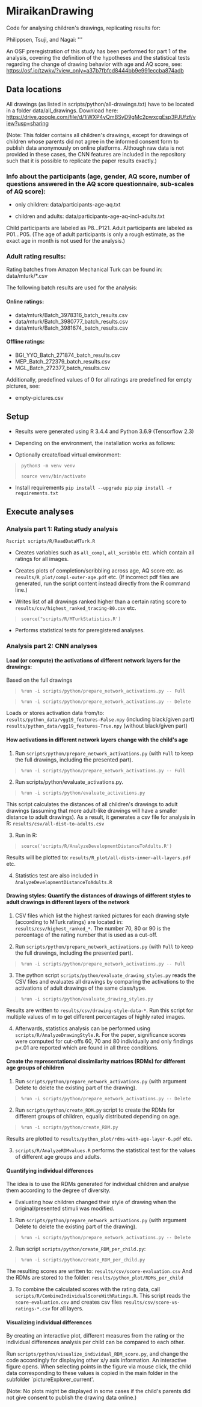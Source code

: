 # MiraikanDrawing

Code for analysing children's drawings, replicating results for:

Philippsen, Tsuji, and Nagai:
""

An OSF preregistration of this study has been performed for part 1 of the analysis, covering the definition of the hypotheses and the statistical tests regarding the change of drawing behavior with age and AQ score, see:
https://osf.io/tzwkv/?view_only=a37b7fbfcd8444bb9e991eccba874adb

## Data locations

All drawings (as listed in scripts/python/all-drawings.txt) have to be located in a folder data/all_drawings.
Download here:
https://drive.google.com/file/d/1iWXP4yQmBSyD9gMc2pwxcgEsp3PJUfzf/view?usp=sharing

(Note: This folder contains all children's drawings, except for drawings of children whose parents did not agree in the informed consent form to publish data anonymously on online platforms. Although raw data is not provided in these cases, the CNN features are included in the repository such that it is possible to replicate the paper results exactly.)

### Info about the participants (age, gender, AQ score, number of questions answered in the AQ score questionnaire, sub-scales of AQ score):

* only children:
data/participants-age-aq.txt

* children and adults:
data/participants-age-aq-incl-adults.txt
 
Child participants are labeled as P8...P121.
Adult participants are labeled as P01...P05.
(The age of adult participants is only a rough estimate, as the exact age in month is not used for the analysis.)

### Adult rating results:

Rating batches from Amazon Mechanical Turk can be found in: data/mturk/*.csv

The following batch results are used for the analysis:

#### Online ratings:
* data/mturk/Batch_3978316_batch_results.csv
* data/mturk/Batch_3980777_batch_results.csv
* data/mturk/Batch_3981674_batch_results.csv

#### Offline ratings:
* BGI_YYO_Batch_271874_batch_results.csv
* MEP_Batch_272379_batch_results.csv
* MGL_Batch_272377_batch_results.csv

Additionally, predefined values of 0 for all ratings are predefined for empty pictures, see:

* empty-pictures.csv

## Setup

* Results were generated using R 3.4.4 and Python 3.6.9 (Tensorflow 2.3)

* Depending on the environment, the installation works as follows:

* Optionally create/load virtual environment:
> `python3 -m venv venv`
>
> `source venv/bin/activate`

* Install requirements
  `pip install --upgrade pip`
  `pip install -r requirements.txt`

## Execute analyses

### Analysis part 1: Rating study analysis

`Rscript scripts/R/ReadDataMTurk.R`

* Creates variables such as `all_compl`, `all_scribble` etc. which contain all ratings for all images.

* Creates plots of completion/scribbling across age, AQ score etc. as `results/R_plot/compl-outer-age.pdf` etc. (If incorrect pdf files are generated, run the script content instead directly from the R command line.)

* Writes list of all drawings ranked higher than a certain rating score to `results/csv/highest_ranked_tracing-80.csv` etc.

> `source("scripts/R/MTurkStatistics.R')`

* Performs statistical tests for preregistered analyses.

### Analysis part 2: CNN analyses

#### Load (or compute) the activations of different network layers for the drawings:

Based on the full drawings
> `%run -i scripts/python/prepare_network_activations.py -- Full`

> `%run -i scripts/python/prepare_network_activations.py -- Delete`

Loads or stores activation data from/to:
`results/python_data/vgg19_features-False.npy` (including black/given part)
`results/python_data/vgg19_features-True.npy` (without black/given part)

####  How activations in different network layers change with the child's age

1. Run `scripts/python/prepare_network_activations.py` (with `Full` to keep the full drawings, including the presented part).
> `%run -i scripts/python/prepare_network_activations.py -- Full`

2. Run scripts/python/evaluate_activations.py.
> `%run -i scripts/python/evaluate_activations.py`

This script calculates the distances of all children's drawings to adult drawings (assuming that more adult-like drawings will have a smaller distance to adult drawings).
As a result, it generates a csv file for analysis in R: `results/csv/all-dist-to-adults.csv`

3. Run in R:
> `source('scripts/R/AnalyzeDevelopmentDistanceToAdults.R')`

Results will be plotted to: `results/R_plot/all-dists-inner-all-layers.pdf` etc.

4. Statistics test are also included in `AnalyzeDevelopmentDistanceToAdults.R`


#### Drawing styles: Quantify the distances of drawings of different styles to adult drawings in different layers of the network

1. CSV files which list the highest ranked pictures for each drawing style (according to MTurk ratings) are located in: `results/csv/highest_ranked_*`. The number 70, 80 or 90 is the percentage of the rating number that is used as a cut-off.

2. Run `scripts/python/prepare_network_activations.py` (with `Full` to keep the full drawings, including the presented part).

> `%run -i scripts/python/prepare_network_activations.py -- Full`

3. The python script `scripts/python/evaluate_drawing_styles.py` reads the CSV files and evaluates all drawings by comparing the activations to the activations of adult drawings of the same class/type.

> `%run -i scripts/python/evaluate_drawing_styles.py`

Results are written to `results/csv/drawing-style-data-*`. Run this script for multiple values of m to get different percentages of highly rated images.

4. Afterwards, statistics analysis can be performed using `scripts/R/AnalyzeDrawingStyle.R`. For the paper, significance scores were computed for cut-offs 60, 70 and 80 individually and only findings p<.01 are reported which are found in all three conditions.


#### Create the representational dissimilarity matrices (RDMs) for different age groups of children
1. Run `scripts/python/prepare_network_activations.py` (with argument Delete to delete the existing part of the drawing).

> `%run -i scripts/python/prepare_network_activations.py -- Delete`

2. Run `scripts/python/create_RDM.py` script to create the RDMs for different groups of children, equally distributed depending on age.

> `%run -i scripts/python/create_RDM.py`

Results are plotted to `results/python_plot/rdms-with-age-layer-6.pdf` etc.

3. `scripts/R/AnalyzeRDMvalues.R` performs the statistical test for the values of different age groups and adults.

#### Quantifying individual differences

The idea is to use the RDMs generated for individual children and analyse them according to the degree of diversity.

* Evaluating how children changed their style of drawing when the original/presented stimuli was modified.
1. Run `scripts/python/prepare_network_activations.py` (with argument Delete to delete the existing part of the drawing).

> `%run -i scripts/python/prepare_network_activations.py -- Delete`

2. Run script `scripts/python/create_RDM_per_child.py`:

> `%run -i scripts/python/create_RDM_per_child.py`

The resulting scores are written to: `results/csv/score-evaluation.csv`
And the RDMs are stored to the folder: `results/python_plot/RDMs_per_child`

3. To combine the calculated scores with the rating data, call `scripts/R/CombineIndividualScoreWithRatings.R`. This script reads the `score-evaluation.csv` and creates csv files `results/csv/score-vs-ratings-*.csv` for all layers.

#### Visualizing individual differences

By creating an interactive plot, different measures from the rating or the individual differences analysis per child can be compared to each other.

Run `scripts/python/visualize_individual_RDM_score.py`, and change the code accordingly for displaying other x/y axis information.
An interactive figure opens. When selecting points in the figure via mouse click, the child data corresponding to these values is copied in the main folder in the subfolder `pictureExplorer_current'.

(Note: No plots might be displayed in some cases if the child's parents did not give consent to publish the drawing data online.)

